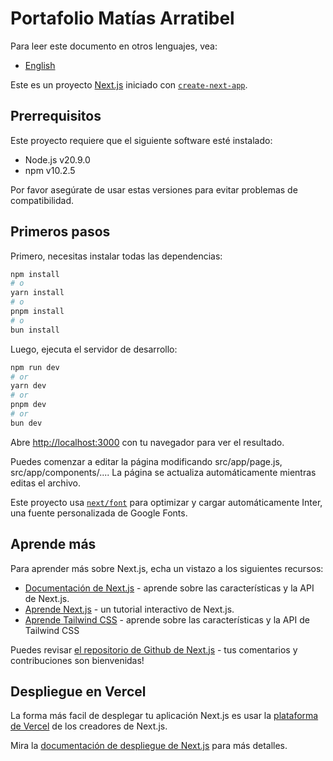 # Portafolio Matías Arratibel

Para leer este documento en otros lenguajes, vea:

- [English](../README.md)

Este es un proyecto [Next.js](https://nextjs.org/) iniciado con [`create-next-app`](https://github.com/vercel/next.js/tree/canary/packages/create-next-app).

## Prerrequisitos

Este proyecto requiere que el siguiente software esté instalado:

- Node.js v20.9.0
- npm v10.2.5

Por favor asegúrate de usar estas versiones para evitar problemas de compatibilidad.

## Primeros pasos

Primero, necesitas instalar todas las dependencias:

```bash
npm install
# o
yarn install
# o
pnpm install
# o
bun install
```

Luego, ejecuta el servidor de desarrollo:

```bash
npm run dev
# or
yarn dev
# or
pnpm dev
# or
bun dev
```

Abre [http://localhost:3000](http://localhost:3000) con tu navegador para ver el resultado.

Puedes comenzar a editar la página modificando src/app/page.js, src/app/components/.... La página se actualiza automáticamente mientras editas el archivo.

Este proyecto usa [`next/font`](https://nextjs.org/docs/basic-features/font-optimization) para optimizar y cargar automáticamente Inter, una fuente personalizada de Google Fonts.

## Aprende más

Para aprender más sobre Next.js, echa un vistazo a los siguientes recursos:

- [Documentación de Next.js](https://nextjs.org/docs) - aprende sobre las características y la API de Next.js.
- [Aprende Next.js](https://nextjs.org/learn) - un tutorial interactivo de Next.js.
- [Aprende Tailwind CSS](https://tailwindcss.com/docs/installation) - aprende sobre las características y la API de Tailwind CSS

Puedes revisar [el repositorio de Github de Next.js](https://github.com/vercel/next.js/) - tus comentarios y contribuciones son bienvenidas!

## Despliegue en Vercel

La forma más facil de desplegar tu aplicación Next.js es usar la [plataforma de Vercel](https://vercel.com/new?utm_medium=default-template&filter=next.js&utm_source=create-next-app&utm_campaign=create-next-app-readme) de los creadores de Next.js.

Mira la [documentación de despliegue de Next.js](https://nextjs.org/docs/deployment) para más detalles.
